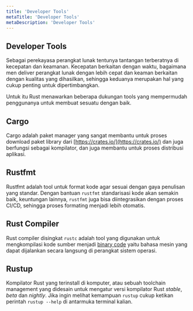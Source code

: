 ```yaml
---
title: 'Developer Tools'
metaTitle: 'Developer Tools'
metaDescription: 'Developer Tools'
---
```


## Developer Tools

Sebagai perekayasa perangkat lunak tentunya tantangan terberatnya di kecepatan dan keamanan. Kecepatan berkaitan dengan waktu, bagaimana men deliver perangkat lunak dengan lebih cepat dan keaman berkaitan dengan kualitas yang dihasilkan, sehingga keduanya merupakan hal yang cukup penting untuk dipertimbangkan.

Untuk itu Rust menawarkan beberapa dukungan tools yang mempermudah penggunanya untuk membuat sesuatu dengan baik.

## Cargo

Cargo adalah paket manager yang sangat membantu untuk proses download paket library dari [https://crates.io/](https://crates.io/) dan juga berfungsi sebagai kompilator, dan juga membantu untuk proses distribusi aplikasi.

## Rustfmt

Rustfmt adalah tool untuk format kode agar sesuai dengan gaya penulisan yang standar. Dengan bantuan `rustfmt` standarisasi kode akan semakin baik, keuntungan lainnya, `rustfmt` juga bisa diintegrasikan dengan proses CI/CD, sehingga proses formating menjadi lebih otomatis.

## Rust Compiler

Rust compiler disingkat `rustc` adalah tool yang digunakan untuk mengkompilasi kode sumber menjadi [binary code](https://en.wikipedia.org/wiki/Binary_code) yaitu bahasa mesin yang dapat dijalankan secara langsung di perangkat sistem operasi.

## Rustup

Kompilator Rust yang terinstall di komputer, atau sebuah toolchain management yang didesain untuk mengatur versi kompilator Rust _stable_, _beta_ dan _nightly_. Jika ingin melihat kemampuan `rustup` cukup ketikan perintah `rustup --help` di antarmuka terminal kalian.

